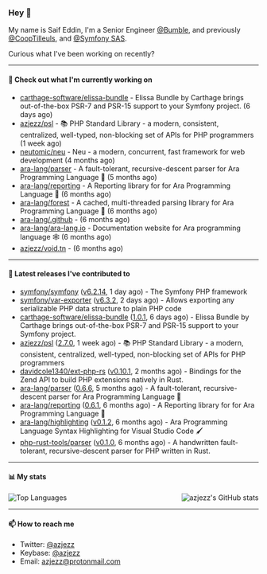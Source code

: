 ### Hey 👋

My name is Saif Eddin, I'm a Senior Engineer [@Bumble](https://bumble.com/), and previously [@CoopTilleuls](https://les-tilleuls.coop/en), and [@Symfony SAS](https://symfony.com). 

Curious what I've been working on recently?

---

#### 👷 Check out what I'm currently working on

- [carthage-software/elissa-bundle](https://github.com/carthage-software/elissa-bundle) - Elissa Bundle by Carthage brings out-of-the-box PSR-7 and PSR-15 support to your Symfony project. (6 days ago)
- [azjezz/psl](https://github.com/azjezz/psl) - 📚 PHP Standard Library - a modern, consistent, centralized, well-typed, non-blocking set of APIs for PHP programmers (1 week ago)
- [neutomic/neu](https://github.com/neutomic/neu) - Neu - a modern, concurrent, fast framework for web development (4 months ago)
- [ara-lang/parser](https://github.com/ara-lang/parser) - A fault-tolerant, recursive-descent parser for Ara Programming Language 🌲 (5 months ago)
- [ara-lang/reporting](https://github.com/ara-lang/reporting) - A Reporting library for for Ara Programming Language 📃 (6 months ago)
- [ara-lang/forest](https://github.com/ara-lang/forest) - A cached, multi-threaded parsing library for Ara Programming Language 🍃 (6 months ago)
- [ara-lang/.github](https://github.com/ara-lang/.github) -  (6 months ago)
- [ara-lang/ara-lang.io](https://github.com/ara-lang/ara-lang.io) - Documentation website for Ara programming language 🕸 (6 months ago)
- [azjezz/void.tn](https://github.com/azjezz/void.tn) -  (6 months ago)

---

#### 🔭 Latest releases I've contributed to

- [symfony/symfony](https://github.com/symfony/symfony) ([v6.2.14](https://github.com/symfony/symfony/releases/tag/v6.2.14), 1 day ago) - The Symfony PHP framework
- [symfony/var-exporter](https://github.com/symfony/var-exporter) ([v6.3.2](https://github.com/symfony/var-exporter/releases/tag/v6.3.2), 2 days ago) - Allows exporting any serializable PHP data structure to plain PHP code
- [carthage-software/elissa-bundle](https://github.com/carthage-software/elissa-bundle) ([1.0.1](https://github.com/carthage-software/elissa-bundle/releases/tag/1.0.1), 6 days ago) - Elissa Bundle by Carthage brings out-of-the-box PSR-7 and PSR-15 support to your Symfony project.
- [azjezz/psl](https://github.com/azjezz/psl) ([2.7.0](https://github.com/azjezz/psl/releases/tag/2.7.0), 1 week ago) - 📚 PHP Standard Library - a modern, consistent, centralized, well-typed, non-blocking set of APIs for PHP programmers
- [davidcole1340/ext-php-rs](https://github.com/davidcole1340/ext-php-rs) ([v0.10.1](https://github.com/davidcole1340/ext-php-rs/releases/tag/v0.10.1), 2 months ago) - Bindings for the Zend API to build PHP extensions natively in Rust.
- [ara-lang/parser](https://github.com/ara-lang/parser) ([0.6.6](https://github.com/ara-lang/parser/releases/tag/0.6.6), 5 months ago) - A fault-tolerant, recursive-descent parser for Ara Programming Language 🌲
- [ara-lang/reporting](https://github.com/ara-lang/reporting) ([0.6.1](https://github.com/ara-lang/reporting/releases/tag/0.6.1), 6 months ago) - A Reporting library for for Ara Programming Language 📃
- [ara-lang/highlighting](https://github.com/ara-lang/highlighting) ([v0.1.2](https://github.com/ara-lang/highlighting/releases/tag/v0.1.2), 6 months ago) - Ara Programming Language Syntax Highlighting for Visual Studio Code 🖌
- [php-rust-tools/parser](https://github.com/php-rust-tools/parser) ([v0.1.0](https://github.com/php-rust-tools/parser/releases/tag/v0.1.0), 6 months ago) - A handwritten fault-tolerant, recursive-descent parser for PHP written in Rust.

---

#### 📊 My stats

<img align="right" alt="azjezz's GitHub stats" src="https://github-readme-stats.vercel.app/api?username=azjezz&count_private=1&show_icons=true&" />

![Top Languages](https://github-readme-stats.vercel.app/api/top-langs/?username=azjezz)

---

#### 📫 How to reach me

- Twitter: [@azjezz](https://twitter.com/azjezz)
- Keybase: [@azjezz](https://keybase.io/azjezz)
- Email: [azjezz@protonmail.com](mailto://azjezz@protonmail.com)
